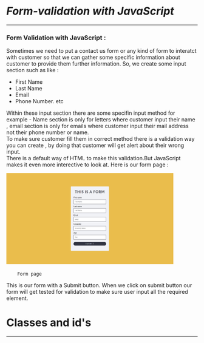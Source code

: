 # *Form-validation with JavaScript*
---
 ### **Form Validation with JavaScript :**
 Sometimes we need to put a contact us form or any kind of form to interatct with customer so that we can gather some specific information about customer to provide them further information. So, we create some input section such as like :

 - First Name
 - Last Name
 - Email
 - Phone Number.
etc

Within these input section there are some specifin input method for example - Name section is only for letters where customer input their name , email section is only for emails where customer input their mail address not their phone number or name.  
To make sure customer fill them in correct method there is a validation way you can create , by doing that customer will get alert about their wrong input.  
There is a default way of HTML to make this validation.But JavaScript makes it even more interective to look at. Here is our form page :

<img src='./images/ss1.png' height='240px' width='440px' >  

        Form page

This is our form with a Submit button. When we click on submit button our form will get tested for validation to make sure user input all the required element.

# Classes and id's
---

